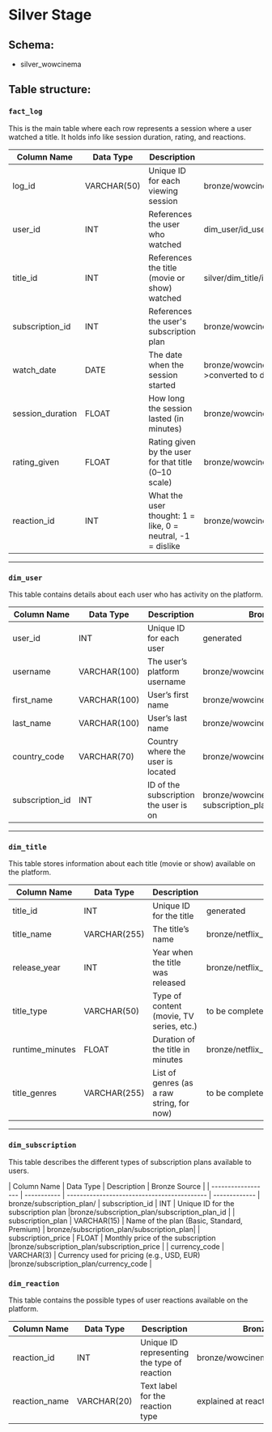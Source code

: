 # Silver Stage

## Schema:

- silver_wowcinema

## Table structure:

### `fact_log`

This is the main table where each row represents a session where a user watched a title. It holds info like session duration, rating, and reactions.

| Column Name      | Data Type   | Description                                                | Bronze Source                                        |
| ---------------- | ----------- | ---------------------------------------------------------- | ---------------------------------------------------- |
| log_id           | VARCHAR(50) | Unique ID for each viewing session                         | bronze/wowcinema_data/log_id                         |
| user_id          | INT         | References the user who watched                            | dim_user/id_user ->generated                         |
| title_id         | INT         | References the title (movie or show) watched               | silver/dim_title/id_title                            |
| subscription_id  | INT         | References the user's subscription plan                    | bronze/wowcinema_data/susbscription_plan             |
| watch_date       | DATE        | The date when the session started                          | bronze/wowcinema/watch_start_time->converted to date |
| session_duration | FLOAT       | How long the session lasted (in minutes)                   | bronze/wowcinema_data/session_duration_min           |
| rating_given     | FLOAT       | Rating given by the user for that title (0–10 scale)       | bronze/wowcinema_data/reaction/type                  |
| reaction_id      | INT         | What the user thought: 1 = like, 0 = neutral, -1 = dislike | bronze/wowcinema_data/reaction-type                  |

---

### `dim_user`

This table contains details about each user who has activity on the platform.

| Column Name     | Data Type    | Description                           | Bronze Source                            |
| --------------- | ------------ | ------------------------------------- | ---------------------------------------- |
| user_id         | INT          | Unique ID for each user               | generated                                |
| username        | VARCHAR(100) | The user’s platform username          | bronze/wowcinema_data/username           |
| first_name      | VARCHAR(100) | User’s first name                     | bronze/wowcinema_data/first_name         |
| last_name       | VARCHAR(100) | User’s last name                      | bronze/wowcinema_data/last_name          |
| country_code    | VARCHAR(70)  | Country where the user is located     | bronze/wowcinema_data/country_code       |
| subscription_id | INT          | ID of the subscription the user is on | bronze/wowcinema_data/ subscription_plan |

---

### `dim_title`

This table stores information about each title (movie or show) available on the platform.

| Column Name     | Data Type    | Description                               | Bronze Source                                |
| --------------- | ------------ | ----------------------------------------- | -------------------------------------------- |
| title_id        | INT          | Unique ID for the title                   | generated                                    |
| title_name      | VARCHAR(255) | The title’s name                          | bronze/netflix_kaggle_data/netf_title        |
| release_year    | INT          | Year when the title was released          | bronze/netflix_kaggle_data/netf_release_year |
| title_type      | VARCHAR(50)  | Type of content (movie, TV series, etc.)  | to be completed                              |
| runtime_minutes | FLOAT        | Duration of the title in minutes          | bronze/netflix_kaggle_data/netf_duration     |
| title_genres    | VARCHAR(255) | List of genres (as a raw string, for now) | to be completed                              |

---

### `dim_subscription`

This table describes the different types of subscription plans available to users.

| Column Name | Data Type | Description | Bronze Source |
| ------------------ | ----------- | ------------------------------------------- | ------------- | bronze/subscription_plan/
| subscription_id | INT | Unique ID for the subscription plan |bronze/subscription_plan/subscription_plan_id |
| subscription_plan | VARCHAR(15) | Name of the plan (Basic, Standard, Premium) | bronze/subscription_plan/subscription_plan|
| subscription_price | FLOAT | Monthly price of the subscription |bronze/subscription_plan/subscription_price |
| currency_code | VARCHAR(3) | Currency used for pricing (e.g., USD, EUR) |bronze/subscription_plan/currency_code |

### `dim_reaction`

This table contains the possible types of user reactions available on the platform.

| Column Name   | Data Type   | Description                                 | Bronze Source                        |
| ------------- | ----------- | ------------------------------------------- | ------------------------------------ |
| reaction_id   | INT         | Unique ID representing the type of reaction | bronze/wowcinema_data/reaction_type  |
| reaction_name | VARCHAR(20) | Text label for the reaction type            | explained at reaction_id in fact log |
